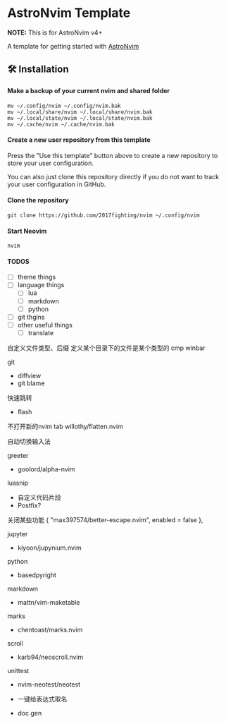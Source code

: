 # AstroNvim Template

**NOTE:** This is for AstroNvim v4+

A template for getting started with [AstroNvim](https://github.com/AstroNvim/AstroNvim)

## 🛠️ Installation

#### Make a backup of your current nvim and shared folder

```shell
mv ~/.config/nvim ~/.config/nvim.bak
mv ~/.local/share/nvim ~/.local/share/nvim.bak
mv ~/.local/state/nvim ~/.local/state/nvim.bak
mv ~/.cache/nvim ~/.cache/nvim.bak
```

#### Create a new user repository from this template

Press the "Use this template" button above to create a new repository to store your user configuration.

You can also just clone this repository directly if you do not want to track your user configuration in GitHub.

#### Clone the repository

```shell
git clone https://github.com/2017fighting/nvim ~/.config/nvim
```

#### Start Neovim

```shell
nvim
```

#### TODOS

- [ ] theme things
- [ ] language things
  - [ ] lua
  - [ ] markdown
  - [ ] python
- [ ] git thgins
- [ ] other useful things
  - [ ] translate

自定义文件类型、后缀
定义某个目录下的文件是某个类型的
cmp
winbar

git

- diffview
- git blame

快速跳转

- flash

不打开新的nvim tab
willothy/flatten.nvim

自动切换输入法

greeter

- goolord/alpha-nvim

luasnip

- 自定义代码片段
- Postfix?

关闭某些功能
{ "max397574/better-escape.nvim", enabled = false },

jupyter

- kiyoon/jupynium.nvim

python

- basedpyright

markdown

- mattn/vim-maketable

marks

- chentoast/marks.nvim

scroll

- karb94/neoscroll.nvim

unittest

- nvim-neotest/neotest

- 一键给表达式取名
- doc gen
